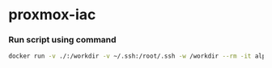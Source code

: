 # proxmox-iac

### Run script using command

```sh
docker run -v ./:/workdir -v ~/.ssh:/root/.ssh -w /workdir --rm -it alpine/ansible:2.18.1 ansible-playbook -i inventory.yaml -k -u root playbook-post-install.yaml
```

